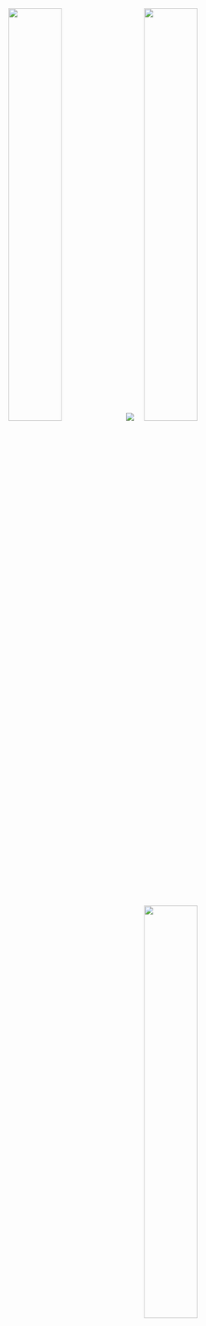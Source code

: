 <!-- GitHub 统计卡片 -->
<img align="right" width="46%" src="https://streak-stats.demolab.com/?user=kwxos&sideNums=5194F0&currStreakNum=5194F0"/>

<img width="46%" src="https://github-readme-stats.vercel.app/api?username=kwxos">
<!-- GitHub 语言占比 -->
<img src="https://github-readme-stats.vercel.app/api/top-langs/?username=kwxos&layout=compact&hide_border=true"/>

<img align="right" width="46%" src="https://profile-counter.glitch.me/kwxos/count.svg"/>

